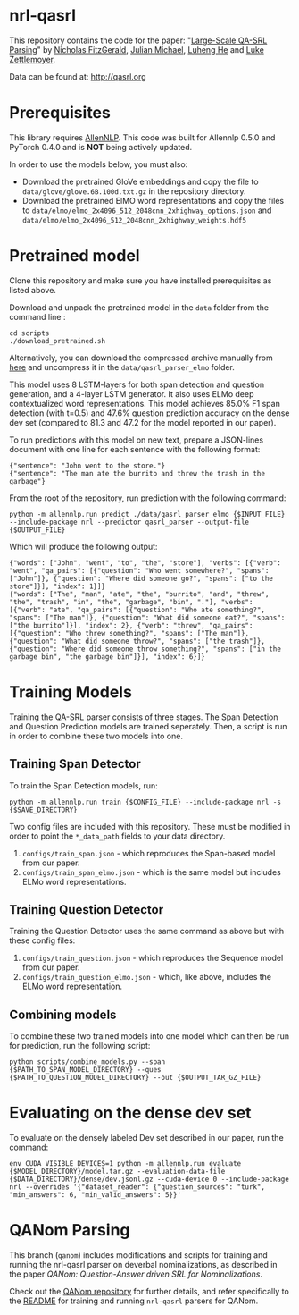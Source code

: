 # nrl-qasrl

This repository contains the code for the paper: "[Large-Scale QA-SRL Parsing](https://arxiv.org/abs/1805.05377)" by [Nicholas FitzGerald](http://nfitz.net), [Julian Michael](http://julianmichael.org/), [Luheng He](https://homes.cs.washington.edu/~luheng/) and [Luke Zettlemoyer](https://www.cs.washington.edu/people/faculty/lsz).

Data can be found at: <http://qasrl.org>

# Prerequisites

This library requires [AllenNLP](https://github.com/allenai/allennlp). This code was built for Allennlp 0.5.0 and PyTorch 0.4.0 and is **NOT** being actively updated.

In order to use the models below, you must also:

- Download the pretrained GloVe embeddings and copy the file to `data/glove/glove.6B.100d.txt.gz` in the repository directory.
- Download the pretrained ElMO word representations and copy the files to `data/elmo/elmo_2x4096_512_2048cnn_2xhighway_options.json` and `data/elmo/elmo_2x4096_512_2048cnn_2xhighway_weights.hdf5`

# Pretrained model

Clone this repository and make sure you have installed prerequisites as listed above.

Download and unpack the pretrained model in the `data` folder from the command line :
```
cd scripts
./download_pretrained.sh
```

Alternatively, you can download the compressed archive manually from [here](https://drive.google.com/open?id=1FvMpjTfumVaSfwTOdWbJfEYFgGSAs0CS) and uncompress it in the `data/qasrl_parser_elmo` folder.


This model uses 8 LSTM-layers for both span detection and question generation, and a 4-layer LSTM generator.
It also uses ELMo deep contextualized word representations.
This model achieves 85.0% F1 span detection (with t=0.5) and 47.6% question prediction accuracy on the dense dev set (compared to 81.3 and 47.2 for the model reported in our paper).

To run predictions with this model on new text, prepare a JSON-lines document with one line for each sentence with the following format:

```
{"sentence": "John went to the store."}
{"sentence": "The man ate the burrito and threw the trash in the garbage"}
```

From the root of the repository, run prediction with the following command:

```
python -m allennlp.run predict ./data/qasrl_parser_elmo {$INPUT_FILE} --include-package nrl --predictor qasrl_parser --output-file {$OUTPUT_FILE}
```

Which will produce the following output:

```
{"words": ["John", "went", "to", "the", "store"], "verbs": [{"verb": "went", "qa_pairs": [{"question": "Who went somewhere?", "spans": ["John"]}, {"question": "Where did someone go?", "spans": ["to the store"]}], "index": 1}]}
{"words": ["The", "man", "ate", "the", "burrito", "and", "threw", "the", "trash", "in", "the", "garbage", "bin", "."], "verbs": [{"verb": "ate", "qa_pairs": [{"question": "Who ate something?", "spans": ["The man"]}, {"question": "What did someone eat?", "spans": ["the burrito"]}], "index": 2}, {"verb": "threw", "qa_pairs": [{"question": "Who threw something?", "spans": ["The man"]}, {"question": "What did someone throw?", "spans": ["the trash"]}, {"question": "Where did someone throw something?", "spans": ["in the garbage bin", "the garbage bin"]}], "index": 6}]}
```

# Training Models

Training the QA-SRL parser consists of three stages. The Span Detection and Question Prediction models are trained seperately. Then, a script is run in order to combine these two models into one.

## Training Span Detector

To train the Span Detection models, run:

```
python -m allennlp.run train {$CONFIG_FILE} --include-package nrl -s {$SAVE_DIRECTORY}
```

Two config files are included with this repository. These must be modified in order to point the `*_data_path` fields to your data directory.

1. `configs/train_span.json` - which reproduces the Span-based model from our paper.
2. `configs/train_span_elmo.json` - which is the same model but includes ELMo word representations.

## Training Question Detector

Training the Question Detector uses the same command as above but with these config files:

1. `configs/train_question.json` - which reproduces the Sequence model from our paper.
2. `configs/train_question_elmo.json` - which, like above, includes the ELMo word representation.

## Combining models

To combine these two trained models into one model which can then be run for prediction, run the following script:

```
python scripts/combine_models.py --span {$PATH_TO_SPAN_MODEL_DIRECTORY} --ques {$PATH_TO_QUESTION_MODEL_DIRECTORY} --out {$OUTPUT_TAR_GZ_FILE}
```

# Evaluating on the dense dev set

To evaluate on the densely labeled Dev set described in our paper, run the command:

```
env CUDA_VISIBLE_DEVICES=1 python -m allennlp.run evaluate {$MODEL_DIRECTORY}/model.tar.gz --evaluation-data-file {$DATA_DIRECTORY}/dense/dev.jsonl.gz --cuda-device 0 --include-package nrl --overrides '{"dataset_reader": {"question_sources": "turk", "min_answers": 6, "min_valid_answers": 5}}'
```

# QANom Parsing

This branch (`qanom`) includes modifications and scripts for training and running the nrl-qasrl parser on deverbal nominalizations,
as described in the paper *QANom: Question-Answer driven SRL for Nominalizations*.

Check out the [QANom repository](https://github.com/kleinay/QANom) for further details, 
and refer specifically to the [README](https://github.com/kleinay/QANom#qanom-baseline-parser) 
for training and running `nrl-qasrl` parsers for QANom.